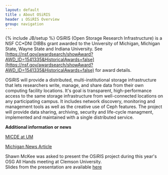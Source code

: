 ```yaml
---
layout: default
title : About OSiRIS
header : OSiRIS Overview
group: navigation
---
```

{% include JB/setup %}
OSiRIS (Open Storage Research Infrastructure) is a NSF CC*DNI DIBBs grant awarded to the University of Michigan, Michigan State, Wayne State and Indiana University. See [https://nsf.gov/awardsearch/showAward?AWD_ID=1541335&HistoricalAwards=false](https://nsf.gov/awardsearch/showAward?AWD_ID=1541335&HistoricalAwards=false) for award details.

OSiRIS will provide a distributed, multi-institutional storage infrastructure that lets researchers write, manage, and share data from their own computing facility locations. It's goal is transparent, high-performance access to the same storage infrastructure from well-connected locations on any participating campus. It includes network discovery, monitoring and management tools as well as the creative use of Ceph features. The project will provide data sharing, archiving, security and life-cycle managment, implemented and maintained with a single distributed service.

**Additional information or news**

[MICDE at UM](http://micde.umich.edu/osiris)

[Michigan News Article](http://ns.umich.edu/new/releases/23151-big-data-5m-to-widen-bottleneck-to-discovery)

Shawn McKee was asked to present the OSiRIS project during this year's OSG All Hands meeting at Clemson University.  
Slides from the presentation are available [here](https://indico.fnal.gov/contributionDisplay.py?contribId=30&confId=10571)


